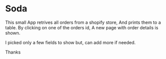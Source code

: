 # Soda

This small App retrives all orders from a shopify store, And prints them to a table.
By clicking on one of the orders id, A new page with order details is shown.

I picked only a few fields to show but, can add more if needed.

Thanks

